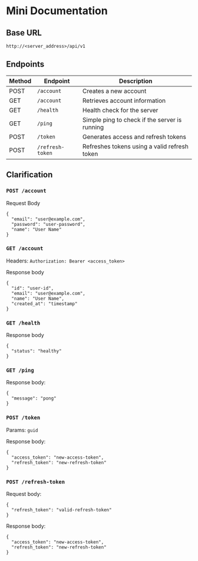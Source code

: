 # Mini Documentation

## Base URL

`http://<server_address>/api/v1`

## Endpoints

| Method | Endpoint         | Description                                   |
| ------ | ---------------- | --------------------------------------------- |
| POST   | `/account`       | Creates a new account                         |
| GET    | `/account`       | Retrieves account information                 |
| GET    | `/health`        | Health check for the server                   |
| GET    | `/ping`          | Simple ping to check if the server is running |
| POST   | `/token`         | Generates access and refresh tokens           |
| POST   | `/refresh-token` | Refreshes tokens using a valid refresh token  |

## Clarification

### `POST /account`

Request Body

```
{
  "email": "user@example.com",
  "password": "user-password",
  "name": "User Name"
}
```

### `GET /account`

Headers: `Authorization: Bearer <access_token>`

Response body

```
{
  "id": "user-id",
  "email": "user@example.com",
  "name": "User Name",
  "created_at": "timestamp"
}
```

### `GET /health`

Response body

```
{
  "status": "healthy"
}
```

### `GET /ping`

Response body:

```
{
  "message": "pong"
}
```

### `POST /token`

Params: `guid`

Response body:

```
{
  "access_token": "new-access-token",
  "refresh_token": "new-refresh-token"
}

```

### `POST /refresh-token`

Request body:

```
{
  "refresh_token": "valid-refresh-token"
}
```

Response body:

```
{
  "access_token": "new-access-token",
  "refresh_token": "new-refresh-token"
}
```
